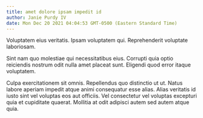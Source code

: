 ```yaml
---
title: amet dolore ipsam impedit id
author: Janie Purdy IV
date: Mon Dec 20 2021 04:04:53 GMT-0500 (Eastern Standard Time)
---
```

Voluptatem eius veritatis. Ipsam voluptatem qui. Reprehenderit voluptate laboriosam.

 Sint nam quo molestiae qui necessitatibus eius. Corrupti quia optio reiciendis nostrum odit nulla amet placeat sunt. Eligendi quod error itaque voluptatem.

 Culpa exercitationem sit omnis. Repellendus quo distinctio ut ut. Natus labore aperiam impedit atque animi consequatur esse alias. Alias veritatis id iusto sint vel voluptas eos aut officiis. Vel consectetur vel voluptas excepturi quia et cupiditate quaerat. Mollitia at odit adipisci autem sed autem atque quia.